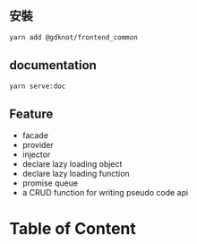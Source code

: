 


<!--#-->

## 安裝
```bash
yarn add @gdknot/frontend_common
```
## documentation
```bash
yarn serve:doc
```
## Feature
- facade
- provider
- injector
- declare lazy loading object
- declare lazy loading function
- promise queue
- a CRUD function for writing pseudo code api

# Table of Content
<!-- START doctoc -->
<!-- END doctoc -->



[s-provideDependency]: ../src/vueMixins/common.ts
[s-provideFacade]: ../src/vueMixins/common.ts